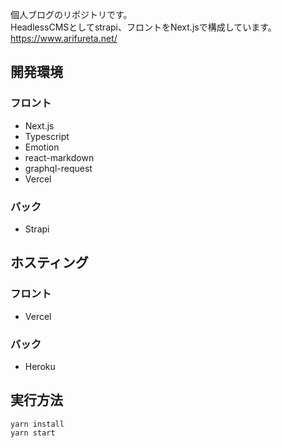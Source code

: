 個人ブログのリポジトリです。   
HeadlessCMSとしてstrapi、フロントをNext.jsで構成しています。
https://www.arifureta.net/

## 開発環境
### フロント
* Next.js
* Typescript
* Emotion
* react-markdown
* graphql-request
* Vercel
### バック
* Strapi

## ホスティング
### フロント
* Vercel
### バック
* Heroku

## 実行方法
```
yarn install
yarn start
```
